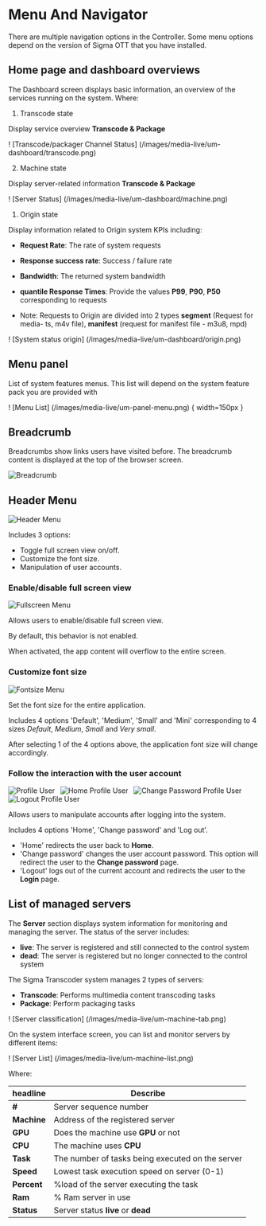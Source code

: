 # Menu And Navigator

There are multiple navigation options in the Controller. Some menu options depend on the version of Sigma OTT that you have installed.

## Home page and dashboard overviews

The Dashboard screen displays basic information, an overview of the services running on the system. Where:

1. Transcode state

Display service overview **Transcode & Package**

! [Transcode/packager Channel Status] (/images/media-live/um-dashboard/transcode.png)

2. Machine state

Display server-related information **Transcode & Package**

! [Server Status] (/images/media-live/um-dashboard/machine.png)

1. Origin state

Display information related to Origin system KPIs including:

- **Request Rate**: The rate of system requests

- **Response success rate**: Success / failure rate

- **Bandwidth**: The returned system bandwidth

- **quantile Response Times**: Provide the values **P99**, **P90**, **P50** corresponding to requests

- Note: Requests to Origin are divided into 2 types **segment** (Request for media- ts, m4v file), **manifest** (request for manifest file - m3u8, mpd)

! [System status origin] (/images/media-live/um-dashboard/origin.png)

## **Menu panel**

List of system features menus. This list will depend on the system feature pack you are provided with

! [Menu List] (/images/media-live/um-panel-menu.png) { width=150px }

## Breadcrumb

Breadcrumbs show links users have visited before. The breadcrumb content is displayed at the top of the browser screen.

![Breadcrumb](/images/media-live/um-breadcrumb/sample.png)

## Header Menu

![Header Menu](/images/media-live/um-header-menu/main.png)

Includes 3 options:

- Toggle full screen view on/off.
- Customize the font size.
- Manipulation of user accounts.

### Enable/disable full screen view

![Fullscreen Menu](/images/media-live/um-header-menu/fullscreen.jpg)

Allows users to enable/disable full screen view.

By default, this behavior is not enabled.

When activated, the app content will overflow to the entire screen.

### Customize font size

![Fontsize Menu](/images/media-live/um-header-menu/font-size.jpg)

Set the font size for the entire application.

Includes 4 options 'Default', 'Medium', 'Small' and 'Mini' corresponding to 4 sizes _Default_, _Medium_, _Small_ and _Very small_.

After selecting 1 of the 4 options above, the application font size will change accordingly.

### Follow the interaction with the user account

![Profile User](/images/media-live/um-header-menu/profile.jpg)&ensp;
![Home Profile User](/images/media-live/um-header-menu/home-profile.jpg)&ensp;
![Change Password Profile User](/images/media-live/um-header-menu/change-pwd-profile.jpg)&ensp;
![Logout Profile User](/images/media-live/um-header-menu/logout-profile.jpg)

Allows users to manipulate accounts after logging into the system.

Includes 4 options 'Home', 'Change password' and 'Log out'.

- 'Home' redirects the user back to **Home**.
- 'Change password' changes the user account password. This option will redirect the user to the **Change password** page.
- 'Logout' logs out of the current account and redirects the user to the **Login** page.

## List of managed servers

The **Server** section displays system information for monitoring and managing the server. The status of the server includes:

- **live**: The server is registered and still connected to the control system
- **dead**: The server is registered but no longer connected to the control system

The Sigma Transcoder system manages 2 types of servers:

- **Transcode**: Performs multimedia content transcoding tasks
- **Package**: Perform packaging tasks

! [Server classification] (/images/media-live/um-machine-tab.png)

On the system interface screen, you can list and monitor servers by different items:

! [Server List] (/images/media-live/um-machine-list.png)

Where:

| headline    | Describe                                                       |
| ----------- | -------------------------------------------------------------- |
| **#**       | Server sequence number                                         |
| **Machine** | Address of the registered server                               |
| **GPU**     | Does the machine use **GPU** or not                            |
| **CPU**     | The machine uses **CPU**                                       |
| **Task**    | The number of tasks being executed on the server               |
| **Speed**   | Lowest task execution speed on server (0-1) |
| **Percent** | %load of the server executing the task                         |
| **Ram**     | % Ram server in use                                            |
| **Status**  | Server status **live** or **dead**                             |

